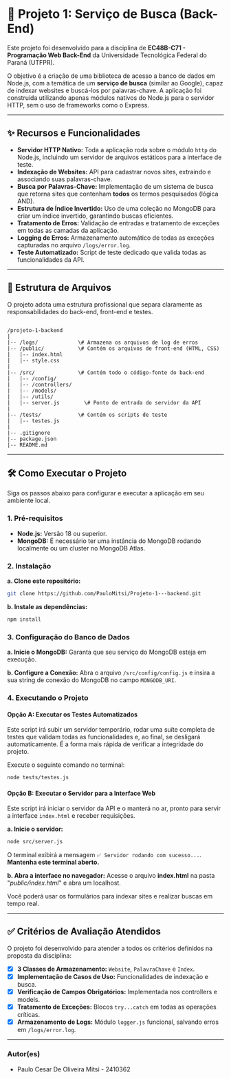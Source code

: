 # 🚀 Projeto 1: Serviço de Busca (Back-End)

Este projeto foi desenvolvido para a disciplina de **EC48B-C71 - Programação Web Back-End** da Universidade Tecnológica Federal do Paraná (UTFPR).

O objetivo é a criação de uma biblioteca de acesso a banco de dados em Node.js, com a temática de um **serviço de busca** (similar ao Google), capaz de indexar websites e buscá-los por palavras-chave. A aplicação foi construída utilizando apenas módulos nativos do Node.js para o servidor HTTP, sem o uso de frameworks como o Express.

---

## ✨ Recursos e Funcionalidades

* **Servidor HTTP Nativo:** Toda a aplicação roda sobre o módulo `http` do Node.js, incluindo um servidor de arquivos estáticos para a interface de teste.
* **Indexação de Websites:** API para cadastrar novos sites, extraindo e associando suas palavras-chave.
* **Busca por Palavras-Chave:** Implementação de um sistema de busca que retorna sites que contenham **todos** os termos pesquisados (lógica AND).
* **Estrutura de Índice Invertido:** Uso de uma coleção no MongoDB para criar um índice invertido, garantindo buscas eficientes.
* **Tratamento de Erros:** Validação de entradas e tratamento de exceções em todas as camadas da aplicação.
* **Logging de Erros:** Armazenamento automático de todas as exceções capturadas no arquivo `/logs/error.log`.
* **Teste Automatizado:** Script de teste dedicado que valida todas as funcionalidades da API.

---

## 📂 Estrutura de Arquivos

O projeto adota uma estrutura profissional que separa claramente as responsabilidades do back-end, front-end e testes.

```

/projeto-1-backend
|
|-- /logs/             \# Armazena os arquivos de log de erros
|-- /public/           \# Contém os arquivos de front-end (HTML, CSS)
|   |-- index.html
|   |-- style.css
|
|-- /src/              \# Contém todo o código-fonte do back-end
|   |-- /config/
|   |-- /controllers/
|   |-- /models/
|   |-- /utils/
|   |-- server.js        \# Ponto de entrada do servidor da API
|
|-- /tests/            \# Contém os scripts de teste
|   |-- testes.js
|
|-- .gitignore
|-- package.json
|-- README.md

````

---

## 🛠️ Como Executar o Projeto

Siga os passos abaixo para configurar e executar a aplicação em seu ambiente local.

### 1. Pré-requisitos

* **Node.js:** Versão 18 ou superior.
* **MongoDB:** É necessário ter uma instância do MongoDB rodando localmente ou um cluster no MongoDB Atlas.

### 2. Instalação

**a. Clone este repositório:**
```bash
git clone https://github.com/PauloMitsi/Projeto-1---backend.git
````

**b. Instale as dependências:**

```bash
npm install
````

### 3\. Configuração do Banco de Dados

**a. Inicie o MongoDB:**
Garanta que seu serviço do MongoDB esteja em execução.

**b. Configure a Conexão:**
Abra o arquivo `/src/config/config.js` e insira a sua string de conexão do MongoDB no campo `MONGODB_URI`.

### 4\. Executando o Projeto

#### Opção A: Executar os Testes Automatizados

Este script irá subir um servidor temporário, rodar uma suíte completa de testes que validam todas as funcionalidades e, ao final, se desligará automaticamente. É a forma mais rápida de verificar a integridade do projeto.

Execute o seguinte comando no terminal:

```bash
node tests/testes.js
```

#### Opção B: Executar o Servidor para a Interface Web

Este script irá iniciar o servidor da API e o manterá no ar, pronto para servir a interface `index.html` e receber requisições.

**a. Inicie o servidor:**

```bash
node src/server.js
```

O terminal exibirá a mensagem `✅ Servidor rodando com sucesso...`. **Mantenha este terminal aberto.**

**b. Abra a interface no navegador:**
Acesse o arquivo **index.html** na pasta "*public/index.html*" e abra um localhost.

Você poderá usar os formulários para indexar sites e realizar buscas em tempo real.

-----

## ✅ Critérios de Avaliação Atendidos

O projeto foi desenvolvido para atender a todos os critérios definidos na proposta da disciplina:

  * [x] **3 Classes de Armazenamento:** `Website`, `PalavraChave` e `Index`. 
  * [x] **Implementação de Casos de Uso:** Funcionalidades de indexação e busca. 
  * [x] **Verificação de Campos Obrigatórios:** Implementada nos controllers e models. 
  * [x] **Tratamento de Exceções:** Blocos `try...catch` em todas as operações críticas. 
  * [x] **Armazenamento de Logs:** Módulo `logger.js` funcional, salvando erros em `/logs/error.log`.  

---

### Autor(es)

  * Paulo Cesar De Oliveira Mitsi - 2410362

